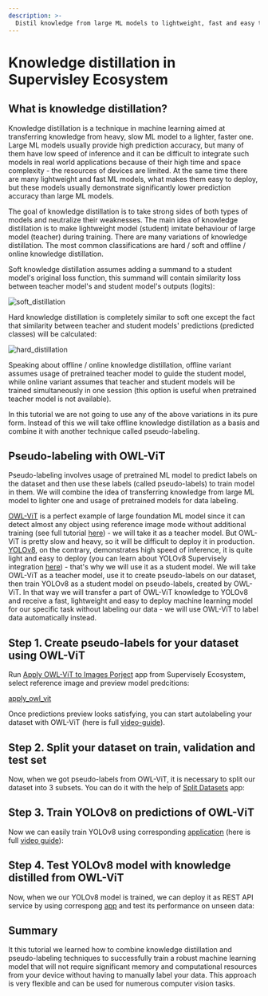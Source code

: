 ```yaml
---
description: >-
  Distil knowledge from large ML models to lightweight, fast and easy to deploy ML models using Supervisely.
---
```


# Knowledge distillation in Supervisley Ecosystem

## What is knowledge distillation?

Knowledge distillation is a technique in machine learning aimed at transferring knowledge from heavy, slow ML model to a lighter, faster one. Large ML models usually provide high prediction accuracy, but many of them have low speed of inference and it can be difficult to integrate such models in real world applications because of their high time and space complexity - the resources of devices are limited. At the same time there are many lightweight and fast ML models, what makes them easy to deploy, but these models usually demonstrate significantly lower prediction accuracy than large ML models.

The goal of knowledge distillation is to take strong sides of both types of models and neutralize their weaknesses. The main idea of knowledge distillation is to make lightweight model (student) imitate behaviour of large model (teacher) during training. There are many variations of knowledge distillation. The most common classifications are hard / soft and offline / online knowledge distillation.

Soft knowledge distillation assumes adding a summand to a student model's original loss function, this summand will contain similarity loss between teacher model's and student model's outputs (logits):

![soft_distillation](https://user-images.githubusercontent.com/91027877/258198611-ba3a469e-562b-4177-8eec-35ff77a2e6fe.png)

Hard knowledge distillation is completely similar to soft one except the fact that similarity between teacher and student models' predictions (predicted classes) will be calculated:

![hard_distillation](https://user-images.githubusercontent.com/91027877/258198935-57e30ea9-4fe5-4157-9e8f-e591cd09bae8.png)

Speaking about offline / online knowledge distillation, offline variant assumes usage of pretrained teacher model to guide the student model, while online variant assumes that teacher and student models will be trained simultaneously in one session (this option is useful when pretrained teacher model is not available).

In this tutorial we are not going to use any of the above variations in its pure form. Instead of this we will take offline knowledge distillation as a basis and combine it with another technique called pseudo-labeling.

## Pseudo-labeling with OWL-ViT

Pseudo-labeling involves usage of pretrained ML model to predict labels on the dataset and then use these labels (called pseudo-labels) to train model in them. We will combine the idea of transferring knowledge from large ML model to lighter one and usage of pretrained models for data labeling.

[OWL-ViT](https://github.com/google-research/scenic/tree/main/scenic/projects/owl_vit) is a perfect example of large foundation ML model since it can detect almost any object using reference image mode without additional training (see full tutorial [here](https://supervisely.com/blog/owl-vit/)) - we will take it as a teacher model. But OWL-ViT is pretty slow and heavy, so it will be difficult to deploy it in production. [YOLOv8](https://github.com/ultralytics/ultralytics), on the contrary, demonstrates high speed of inference, it is quite light and easy to deploy (you can learn about YOLOv8 Supervisely integration [here](https://supervisely.com/blog/train-yolov8-on-custom-data-no-code/)) - that's why we will use it as a student model. We will take OWL-ViT as a teacher model, use it to create pseudo-labels on our dataset, then train YOLOv8 as a student model on pseudo-labels, created by OWL-ViT. In that way we will transfer a part of OWL-ViT knowledge to YOLOv8 and receive a fast, lightweight and easy to deploy machine learning model for our specific task without labeling our data - we will use OWL-ViT to label data automatically instead.

## Step 1. Create pseudo-labels for your dataset using OWL-ViT

Run [Apply OWL-ViT to Images Porject](https://ecosystem.supervisely.com/apps/apply-owl-vit-to-images-project) app from Supervisely Ecosystem, select reference image and preview model predcitions:

[apply_owl_vit](https://user-images.githubusercontent.com/91027877/258225114-449f8ec4-b7cb-460c-b8c4-79b1f0192675.mp4)

Once predictions preview looks satisfying, you can start autolabeling your dataset with OWL-ViT (here is full [video-guide](https://www.youtube.com/watch?v=PnhAsG-GFHo&t=344s)).

## Step 2. Split your dataset on train, validation and test set

Now, when we got pseudo-labels from OWL-ViT, it is necessary to split our dataset into 3 subsets. You can do it with the help of [Split Datasets](https://ecosystem.supervisely.com/apps/split-dataset) app:

## Step 3. Train YOLOv8 on predictions of OWL-ViT

Now we can easily train YOLOv8 using corresponding [application](https://ecosystem.supervisely.com/apps/yolov8/train) (here is full [video guide](https://www.youtube.com/watch?v=Rsr8xWJ6s9I&t=457s)):

## Step 4. Test YOLOv8 model with knowledge distilled from OWL-ViT

Now, when we our YOLOv8 model is trained, we can deploy it as REST API service by using correspong [app](https://ecosystem.supervisely.com/apps/yolov8/serve) and test its performance on unseen data:

## Summary

It this tutorial we learned how to combine knowledge distillation and pseudo-labeling techniques to successfully train a robust machine learning model that will not require significant memory and computational resources from your device without having to manually label your data. This approach is very flexible and can be used for numerous computer vision tasks.
